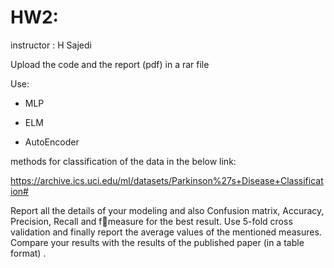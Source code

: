 # HW2:
instructor : H Sajedi

Upload the code and the report (pdf) in a rar file

Use:

* MLP

* ELM

* AutoEncoder

methods for classification of the data in the below link:

https://archive.ics.uci.edu/ml/datasets/Parkinson%27s+Disease+Classification#

Report all the details of your modeling and also Confusion matrix, Accuracy, Precision, Recall and fmeasure for the best result. Use 5-fold cross validation and finally report the average values of the mentioned measures.
Compare your results with the results of the published paper (in a table format) .
